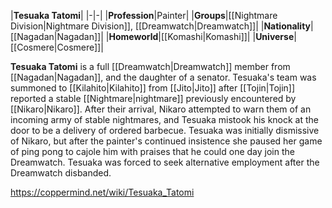 |**Tesuaka Tatomi**|
|-|-|
|**Profession**|Painter|
|**Groups**|[[Nightmare Division\|Nightmare Division]], [[Dreamwatch\|Dreamwatch]]|
|**Nationality**|[[Nagadan\|Nagadan]]|
|**Homeworld**|[[Komashi\|Komashi]]|
|**Universe**|[[Cosmere\|Cosmere]]|

**Tesuaka Tatomi** is a full [[Dreamwatch\|Dreamwatch]] member from [[Nagadan\|Nagadan]], and the daughter of a senator.
Tesuaka's team was summoned to [[Kilahito\|Kilahito]] from [[Jito\|Jito]] after [[Tojin\|Tojin]] reported a stable [[Nightmare\|nightmare]] previously encountered by [[Nikaro\|Nikaro]]. After their arrival, Nikaro attempted to warn them of an incoming army of stable nightmares, and Tesuaka mistook his knock at the door to be a delivery of ordered barbecue. Tesuaka was initially dismissive of Nikaro, but after the painter's continued insistence she paused her game of ping pong to cajole him with praises that he could one day join the Dreamwatch. Tesuaka was forced to seek alternative employment after the Dreamwatch disbanded.



https://coppermind.net/wiki/Tesuaka_Tatomi